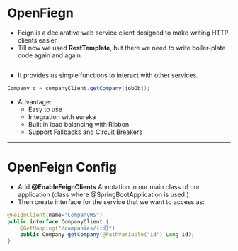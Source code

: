 # OpenFiegn
- Feign is a declarative web service client designed to make writing HTTP clients easier.
- Till now we used **RestTemplate**, but there we need to write boiler-plate code again and again.
```java

```
- It provides us simple functions to interact with other services.
```java
Company c = companyClient.getCompany(jobObj);
```

- Advantage:
    - Easy to use
    - Integration with eureka
    - Built in load balancing with Ribbon
    - Support Fallbacks and Circuit Breakers

---

# OpenFeign Config
- Add **@EnableFeignClients** Annotation in our main class of our application (class where @SpringBootApplication is used.)
- Then create interface for the service that we want to access as:
```java
@FeignClient(name="CompanyMS")
public interface CompanyClient {
    @GetMapping("/companies/{id}")
    public Company getCompany(@PathVariable("id") Long id);
}
```